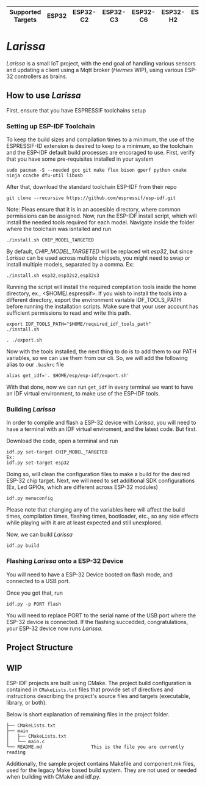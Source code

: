| Supported Targets | ESP32 | ESP32-C2 | ESP32-C3 | ESP32-C6 | ESP32-H2 | ESP32-P4 | ESP32-S2 | ESP32-S3 |
| ----------------- | ----- | -------- | -------- | -------- | -------- | -------- | -------- | -------- |

# _Larissa_

_Larissa_ is a small IoT project, with the end goal of handling various sensors and updating a client using a Mqtt broker (_Hermes_ WIP), using various ESP-32 controllers as brains. 

## How to use _Larissa_
First, ensure that you have ESPRESSIF toolchains setup

### Setting up ESP-IDF Toolchain

To keep the build sizes and compilation times to a minimum, the use of the ESPRESSIF-ID extension is desired to keep to a minimum, so the toolchain and the ESP-IDF default build processes are encoraged to use.
First, verify that you have some pre-requisites installed in your system

```
sudo pacman -S --needed gcc git make flex bison gperf python cmake ninja ccache dfu-util libusb
```
After that, download the standard toolchain ESP-IDF from their repo

```
git clone --recursive https://github.com/espressif/esp-idf.git
```
Note: Pleas ensure that it is in an accesible directory, where common permissions can be assigned.
Now, run the ESP-IDF install script, which will install the needed tools required for each model. Navigate inside the folder where the toolchain was isntalled and run

```
./install.sh CHIP_MODEL_TARGETED
```
By default, _CHIP_MODEL_TARGETED_ will be replaced wit _esp32_, but since _Larissa_ can be used across multiple chipsets, you might need to swap or install multiple models, separated by a comma. Ex:

```
./install.sh esp32,esp32s2,esp32s3
```
Running the script will install the required compilation tools inside the home directory, ex., <$HOME/.espressif>. If you wish to install the tools into a different directory, export the environment variable IDF_TOOLS_PATH before running the installation scripts. Make sure that your user account has sufficient permissions to read and write this path.

```
export IDF_TOOLS_PATH="$HOME/required_idf_tools_path"
./install.sh

. ./export.sh
```
Now with the tools installed,  the next thing to do is to add them to our PATH variables, so we can use them from our cli. So, we will add the following alias to our `.bashrc` file

```
alias get_idf='. $HOME/esp/esp-idf/export.sh'
```
With that done, now we can run `get_idf` in every terminal we want to have an IDF virtual environment, to make use of the ESP-IDF tools.  

### Building _Larissa_ 

In order to compile and flash a ESP-32 device with _Larissa_, you will need to have a terminal with an IDF virtual enviroment, and the latest code. But first.

Download the code, open a terminal and run
```
idf.py set-target CHIP_MODEL_TARGETED
Ex:
idf.py set-target esp32
```
Doing so, will clean the configuration files to make a build for the desired ESP-32 chip target. Next, we will need to set additional SDK configurations (Ex, Led GPIOs, which are different across ESP-32 modules)

```
idf.py menuconfig
```

Please note that changing any of the variables here will affect the build times, compilation times, flashing times, bootloader, etc., so any side effects while playing with it are at least expected and still unexplored. 

Now, we can build _Larissa_


```
idf.py build
```

### Flashing _Larissa_ onto a ESP-32 Device
You will need to have a ESP-32 Device booted on flash mode, and connected to a USB port. 

Once you got that, run
```
idf.py -p PORT flash
```
You will need to replace PORT to the serial name of the USB port where the ESP-32 device is connected.
If the flashing succedded, congratulations, your ESP-32 device now runs _Larissa_. 


## Project Structure

## WIP

ESP-IDF projects are built using CMake. The project build configuration is contained in `CMakeLists.txt`
files that provide set of directives and instructions describing the project's source files and targets
(executable, library, or both). 

Below is short explanation of remaining files in the project folder.

```
├── CMakeLists.txt
├── main
│   ├── CMakeLists.txt
│   └── main.c
└── README.md                  This is the file you are currently reading
```
Additionally, the sample project contains Makefile and component.mk files, used for the legacy Make based build system. 
They are not used or needed when building with CMake and idf.py.
